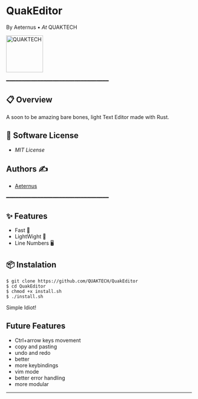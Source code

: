# QuakEditor
By Aeternus • *At* QUAKTECH

<img src="https://avatars.githubusercontent.com/u/170379778?s=200&v=4" alt="QUAKTECH" width="100"/>


━━━━━━━━━━━━━━━━━━━━━━━━━━━━━━━━━

## 📋 Overview

A soon to be amazing bare bones, light Text Editor made with Rust.

## 📜 Software License

- *MIT License*

## Authors ✍️
- [Aeternus](https://github.com/Aeternusdio)

━━━━━━━━━━━━━━━━━━━━━━━━━━━━━━━━━

## ✨ Features

- Fast 🚀
- LightWight 💨
- Line Numbers 🖥

## 📦 Instalation

```Shell
$ git clone https://github.com/QUAKTECH/QuakEditor
$ cd QuakEditor
$ chmod +x install.sh
$ ./install.sh
```
Simple Idiot! 


## Future Features
- Ctrl+arrow keys movement
- copy and pasting
- undo and redo
- better
- more keybindings
- vim mode
- better error handling
- more modular

---